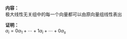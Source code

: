 **内容：**  
极大线性无关组中的每一个向量都可以由原向量组线性表出  
  
**证明：**  
$\alpha_i=0\alpha_1+\cdots+1\alpha_i+\cdots+0\alpha_s$  
